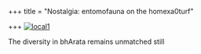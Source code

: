 +++
title = "Nostalgia: entomofauna on the homexa0turf"

+++
[![local1](https://i0.wp.com/farm3.static.flickr.com/2759/4130744153_b45e406036.jpg)](http://www.flickr.com/photos/24766652@N05/4130744153/ "local1 by somasushma, on Flickr")

The diversity in bhArata remains unmatched still
